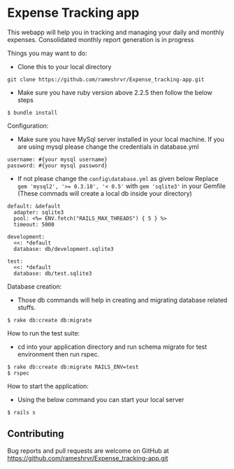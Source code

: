# Expense Tracking app

This webapp will help you in tracking and managing your daily and monthly expenses.
Consolidated monthly report generation is in progress

Things you may want to do:

* Clone this to your local directory
```
git clone https://github.com/rameshrvr/Expense_tracking-app.git
```

* Make sure you have ruby version above 2.2.5 then follow the below steps
```
$ bundle install
```
Configuration:
* Make sure you have MySql server installed in your local machine.
If you are using mysql please change the credentials in database.yml
```
username: #{your mysql username}
password: #{your mysql password}
```
* If not please change the `config\database.yml` as given below
Replace `gem 'mysql2', '>= 0.3.18', '< 0.5'` with `gem 'sqlite3'` in your Gemfile
(These commads will create a local db inside your directory)
```
default: &default
  adapter: sqlite3
  pool: <%= ENV.fetch("RAILS_MAX_THREADS") { 5 } %>
  timeout: 5000

development:
  <<: *default
  database: db/development.sqlite3

test:
  <<: *default
  database: db/test.sqlite3
```

Database creation:
* Those db commands will help in creating and migrating database related stuffs.
```
$ rake db:create db:migrate
```

How to run the test suite:
* cd into your application directory and run schema migrate for test environment then run rspec.
```
$ rake db:create db:migrate RAILS_ENV=test
$ rspec
```

How to start the application:
* Using the below command you can start your local server
```
$ rails s
```

## Contributing

Bug reports and pull requests are welcome on GitHub at https://github.com/rameshrvr/Expense_tracking-app.git
